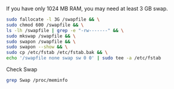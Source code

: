 If you have only 1024 MB RAM, you may need at least 3 GB swap.

```bash
sudo fallocate -l 3G /swapfile && \
sudo chmod 600 /swapfile && \
ls -lh /swapfile | grep -e "-rw-------" && \
sudo mkswap /swapfile && \
sudo swapon /swapfile && \
sudo swapon --show && \
sudo cp /etc/fstab /etc/fstab.bak && \
echo '/swapfile none swap sw 0 0' | sudo tee -a /etc/fstab
```

Check Swap
```bash
grep Swap /proc/meminfo
```